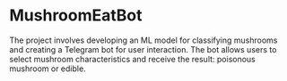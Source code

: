 # MushroomEatBot
The project involves developing an ML model for classifying mushrooms and creating a Telegram bot for user interaction. The bot allows users to select mushroom characteristics and receive the result: poisonous mushroom or edible.
